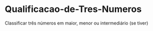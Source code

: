 # Qualificacao-de-Tres-Numeros
Classificar três números em maior, menor ou intermediário (se tiver)
